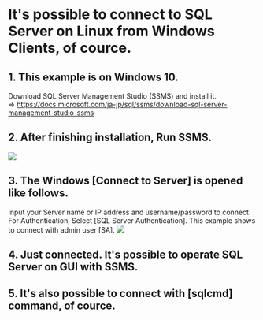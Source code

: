 # It's possible to connect to SQL Server on Linux from Windows Clients, of cource.
## 1.	This example is on Windows 10.
Download SQL Server Management Studio (SSMS) and install it.</br>
⇒ https://docs.microsoft.com/ja-jp/sql/ssms/download-sql-server-management-studio-ssms
## 2.	After finishing installation, Run SSMS.
<img src=https://i.imgur.com/UFhLrI0.png></br>
## 3.	The Windows [Connect to Server] is opened like follows.
Input your Server name or IP address and username/password to connect. For Authentication, Select [SQL Server Authentication]. This example shows to connect with admin user [SA].
<img src=https://i.imgur.com/ERCeRbu.png></br>
## 4.	Just connected. It's possible to operate SQL Server on GUI with SSMS.


## 5.	It's also possible to connect with [sqlcmd] command, of cource.
